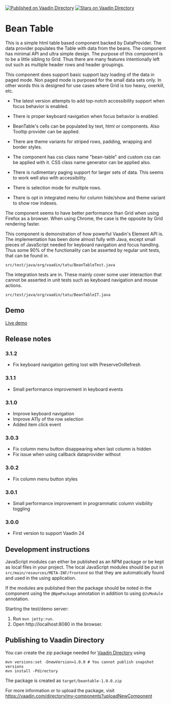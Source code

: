 [![Published on Vaadin  Directory](https://img.shields.io/badge/Vaadin%20Directory-published-00b4f0.svg)](https://https://vaadin.com/directory/component/beantable)
[![Stars on Vaadin Directory](https://img.shields.io/vaadin-directory/star/beantable.svg)](https://https://vaadin.com/directory/component/beantable)

# Bean Table

This is a simple html table based component backed by DataProvider. The data provider populates the Table with data from the beans. The component has minimal API and ultra simple design. The purpose of this component is to be a little sibling to Grid. Thus there are many features intentionally left out such as multiple header rows and header groupings.

This component does support basic support lazy loading of the data in paged mode. Non paged mode is purposed for the small data sets only. In other words this is designed for use cases where Grid is too heavy, overkill, etc.

- The latest version attempts to add top-notch accessibility support when focus behavior is enabled.

- There is proper keyboard navigation when focus behavior is enabled.

- BeanTable's cells can be populated by text, html or components. Also Tooltip provider can be applied.

- There are theme variants for striped rows, padding, wrapping and border styles.

- The component has css class name "bean-table" and custom css can be applied with it. CSS class name generator can be applied also.

- There is rudimentary paging support for larger sets of data. This seems to work well also with accessibility.

- There is selection mode for multiple rows.

- There is opt in integrated menu for column hide/show and theme variant to show row indexes.

The component seems to have better performance than Grid when using Firefox as a browser. When using Chrome, the case is the opposite by Grid rendering faster.

This component is demonstration of how powerful Vaadin's Element API is. The implementation has been done almost fully with Java, except small pieces of JavaScript needed for keyboard navigation and focus handling. Thus some 90% of the functionality can be asserted by regular unit tests, that can be found in.

`src/test/java/org/vaadin/tatu/BeanTableTest.java`

The integration tests are in. These mainly cover some user interaction that cannot be asserted in unit tests such as keyboard navigation and mouse actions.

`src/test/java/org/vaadin/tatu/BeanTableIT.java`

## Demo
[Live demo](https://vaadin.com/directory/component/beantable)

## Release notes

### 3.1.2

- Fix keyboard navigation getting lost with PreserveOnRefresh

### 3.1.1

- Small performance improvement in keyboard events

### 3.1.0

- Improve keyboard navigation
- Improve A11y of the row selection
- Added item click event

### 3.0.3

- Fix column menu button disappearing when last column is hidden
- Fix issue when using callback dataprovider without

### 3.0.2

- Fix column menu button styles

### 3.0.1

- Small performance improvement in programmatic column visibility toggling

### 3.0.0
- First version to support Vaadin 24

## Development instructions

JavaScript modules can either be published as an NPM package or be kept as local 
files in your project. The local JavaScript modules should be put in 
`src/main/resources/META-INF/frontend` so that they are automatically found and 
used in the using application.

If the modules are published then the package should be noted in the component 
using the `@NpmPackage` annotation in addition to using `@JsModule` annotation.


Starting the test/demo server:
1. Run `mvn jetty:run`.
2. Open http://localhost:8080 in the browser.

## Publishing to Vaadin Directory

You can create the zip package needed for [Vaadin Directory](https://vaadin.com/directory/) using
```
mvn versions:set -DnewVersion=1.0.0 # You cannot publish snapshot versions 
mvn install -Pdirectory
```

The package is created as `target/beantable-1.0.0.zip`

For more information or to upload the package, visit https://vaadin.com/directory/my-components?uploadNewComponent

